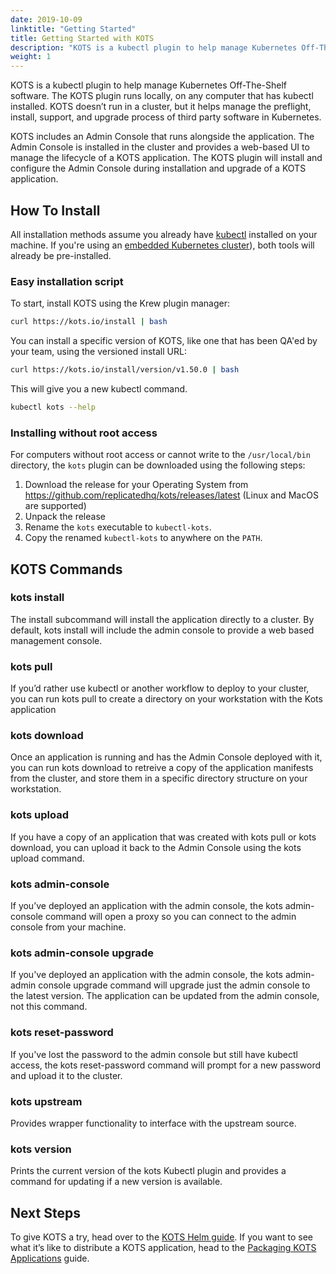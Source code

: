 ```yaml
---
date: 2019-10-09
linktitle: "Getting Started"
title: Getting Started with KOTS
description: "KOTS is a kubectl plugin to help manage Kubernetes Off-The-Shelf software. The KOTS plugin runs locally, on any computer that has kubectl installed. KOTS doesn’t run in a cluster, but it helps manage the preflight, install, support and upgrade process of third party software in Kubernetes."
weight: 1
---
```


KOTS is a kubectl plugin to help manage Kubernetes Off-The-Shelf software.
The KOTS plugin runs locally, on any computer that has kubectl installed. 
KOTS doesn’t run in a cluster, but it helps manage the preflight, install, support, and upgrade process of third party software in Kubernetes.

KOTS includes an Admin Console that runs alongside the application. 
The Admin Console is installed in the cluster and provides a web-based UI to manage the lifecycle of a KOTS application. 
The KOTS plugin will install and configure the Admin Console during installation and upgrade of a KOTS application.

## How To Install

All installation methods assume you already have [kubectl](https://kubernetes.io/docs/tasks/tools/) installed on your machine. 
If you're using an [embedded Kubernetes cluster](/kotsadm/installing/installing-embedded-cluster/)), both tools will already be pre-installed.

### Easy installation script

To start, install KOTS using the Krew plugin manager:
```bash
curl https://kots.io/install | bash
```

You can install a specific version of KOTS, like one that has been QA'ed by your team, using the versioned install URL:
```bash
curl https://kots.io/install/version/v1.50.0 | bash
```

This will give you a new kubectl command.
```bash
kubectl kots --help
```

### Installing without root access

For computers without root access or cannot write to the `/usr/local/bin` directory, the `kots` plugin can be downloaded using the following steps:

1. Download the release for your Operating System from https://github.com/replicatedhq/kots/releases/latest (Linux and MacOS are supported)
1. Unpack the release
1. Rename the `kots` executable to `kubectl-kots`.
1. Copy the renamed `kubectl-kots` to anywhere on the `PATH`.


## KOTS Commands

### kots install
The install subcommand will install the application directly to a cluster. 
By default, kots install will include the admin console to provide a web based management console.

### kots pull
If you’d rather use kubectl or another workflow to deploy to your cluster, you can run kots pull to create a directory on your workstation with the Kots application

### kots download
Once an application is running and has the Admin Console deployed with it, you can run kots download to retreive a copy of the application manifests from the cluster, and store them in a specific directory structure on your workstation.

### kots upload
If you have a copy of an application that was created with kots pull or kots download, you can upload it back to the Admin Console using the kots upload command.

### kots admin-console
If you’ve deployed an application with the admin console, the kots admin-console command will open a proxy so you can connect to the admin console from your machine.

### kots admin-console upgrade
If you've deployed an application with the admin console, the kots admin-admin console upgrade command will upgrade just the admin console to the latest version. 
The application can be updated from the admin console, not this command.

### kots reset-password
If you've lost the password to the admin console but still have kubectl access, the kots reset-password command will prompt for a new password and upload it to the cluster.

### kots upstream
Provides wrapper functionality to interface with the upstream source.

### kots version
Prints the current version of the kots Kubectl plugin and provides a command for updating if a new version is available.

## Next Steps
To give KOTS a try, head over to the [KOTS Helm guide](/vendor/helm/overview).
If you want to see what it’s like to distribute a KOTS application, head to the [Packaging KOTS Applications](/vendor/packaging/packaging-an-app/) guide.
